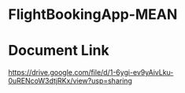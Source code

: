 # FlightBookingApp-MEAN

# Document Link

https://drive.google.com/file/d/1-6ygi-ev9yAivLku-0uRENcoW3dtjRKx/view?usp=sharing

